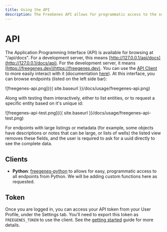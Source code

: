 ```yaml
---
title: Using the API
description: The FreeGenes API allows for programmatic access to the server
---
```


# API

The Application Programming Interface (API) is available for browsing at "/api/docs".
For a development server, this means [http://127.0.0.1/api/docs](http://127.0.0.1/docs/api).
For the development server, it means [https://freegenes.dev](https://freegenes.dev).
You can use the [API Client](https://pypi.org/project/freegenes/) to more easily
interact with it (documentation [here](https://vsoch.github.io/freegenes-python/)).
At this interface, you can browse endpoints (listed on the left side bar):

![freegenes-api.png]({{ site.baseurl }}/docs/usage/freegenes-api.png)

Along with testing them interactively, either to list entities, or to request a specific
entity based on it's unique id:

![freegenes-api-test.png]({{ site.baseurl }}/docs/usage/freegenes-api-test.png)

For endpoints with large listings or metadata (for example, some objects have descriptions or notes
that can be large, or lists of wells) the listed view removes these fields, and the user
is required to ask for a uuid directly to see the complete data.

## Clients

 - **Python**: [freegenes-python](https://www.github.com/vsoch/freegenes-python/) to allows
for easy, programmatic access to all endpoints from Python. We will be adding custom functions here as requested.

## Token

Once you are logged in, you can access your API token from your User Profile,
under the Settings tab.  You'll need to export this token as `FREEGENES_TOKEN` to use
the client. See the [getting started](https://vsoch.github.io/freegenes-python/docs/getting-started/) 
guide for more details.
